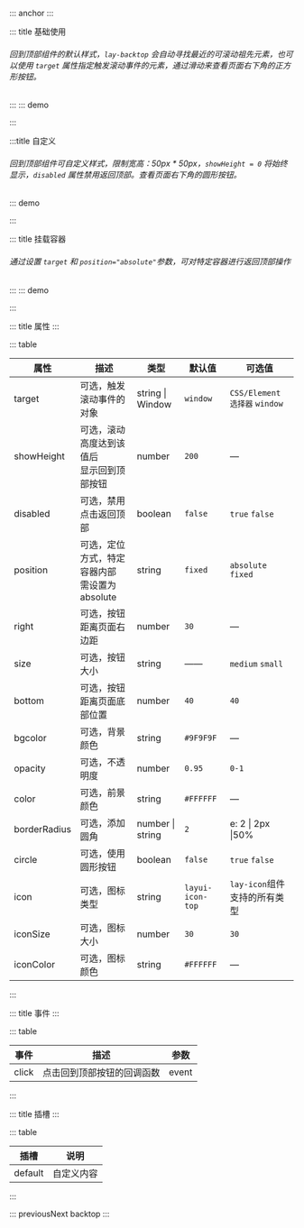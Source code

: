 ::: anchor
:::

::: title 基础使用

###### 回到顶部组件的默认样式，<code>lay-backtop</code> 会自动寻找最近的可滚动祖先元素，也可以使用 `target` 属性指定触发滚动事件的元素，通过滑动来查看页面右下角的正方形按钮。

:::
::: demo
<template>
  <lay-backtop></lay-backtop>
</template>

:::

:::title 自定义

###### 回到顶部组件可自定义样式，限制宽高：50px \* 50px，<code>showHeight = 0</code> 将始终显示，<code>disabled</code> 属性禁用返回顶部。查看页面右下角的圆形按钮。

::: demo

<!-- 使用默认插槽自定义组件内容,也可以使用组件提供的样式属性快速定义常用样式，样式属性能满足大多数场景。lay-backtop组件可搭配 lay-tooltip 组件使用-->
<template>
  <!-- 使用默认插槽自定义 -->
  <lay-tooltip content="插槽自定义 backtop " position="left">
    <lay-backtop @click="handlerClick" :showHeight="0" :bottom="160" bgcolor="#5FB878" circle disabled>
      <lay-icon type="layui-icon-dialogue" size="30px"></lay-icon>
    </lay-backtop>
  </lay-tooltip>
  <!-- 使用样式属性自定义 -->
  <lay-tooltip content="属性自定义 backtop " position="left">
    <lay-backtop :bottom="100" bgcolor="#5FB878" icon="layui-icon-up" circle></lay-backtop>
  </lay-tooltip>  
</template>

<script>
import { ref } from 'vue'
import { layer } from "../../../../src/index.ts"

export default {
  setup() {
    const handlerClick = () => {
      layer.msg("layui-vue", { time: 1000 });
    }
    
    return {
      handlerClick,
    }
  }
}
</script>

:::

::: title 挂载容器

###### 通过设置 <code>target</code> 和 <code>position="absolute"</code>参数，可对特定容器进行返回顶部操作

:::
::: demo

<template>
<!-- 需要用一个 div 包裹触发滚动事件的目标元素和 lay-backtop 组件 -->
<div class="wrapper" style="width:700px; height:300px;">
  <div id="scrollContent" style="overflow-y:auto; overflow-x:auto; width:700px; height:300px;background-color:whitesmoke;padding:10px;">
    <lay-panel v-for="(n,index) in 50" :key="n" style="margin-top:5px;margin-bottom:5px;padding:10px;">内容</lay-panel>
  </div>
  <lay-backtop target="#scrollContent" :showHeight="100" :bottom="30" position="absolute"></lay-backtop>
</div>
</template>

<script>
</script>

:::

::: title 属性
:::

::: table

| 属性         | 描述                                           | 类型             | 默认值           | 可选值                         |
| ------------ | ---------------------------------------------  | ---------------- | ---------------- | ------------------------------ |
| target       | 可选，触发滚动事件的对象                        | string \| Window | `window`         | `CSS/Element 选择器` `window` |
| showHeight   | 可选，滚动高度达到该值后<br>显示回到顶部按钮     | number           | `200`            | —                              |
| disabled     | 可选，禁用点击返回顶部                          | boolean          | `false`          | `true` `false`                 |
| position     | 可选，定位方式，特定容器内部<br>需设置为 absolute | string           | `fixed`          | `absolute` `fixed`             |
| right        | 可选，按钮距离页面右边距                        | number           | `30`             | —                              |
| size         | 可选，按钮大小                                 | string           | ——               | `medium` `small`        |
| bottom       | 可选，按钮距离页面底部位置                      | number           | `40`             | `40`                           |
| bgcolor      | 可选，背景颜色                                 | string           | `#9F9F9F`        | —                              |
| opacity      | 可选，不透明度                                 | number           | `0.95`           | `0-1`                          |
| color        | 可选，前景颜色                                 | string           | `#FFFFFF`        | —                              |
| borderRadius | 可选，添加圆角                                 | number \| string | `2`              | e: 2 \| 2px \|50%              |
| circle       | 可选，使用圆形按钮                             | boolean          | `false`          | `true`  `false`                |
| icon         | 可选，图标类型                                 | string           | `layui-icon-top` | `lay-icon`组件支持的所有类型   |
| iconSize     | 可选，图标大小                                 | number           | `30`             | `30`                           |
| iconColor    | 可选，图标颜色                                 | string           | `#FFFFFF`        | —                              |

:::

::: title 事件
:::

::: table

| 事件   | 描述                       |   参数   |
| ------ | -------------------------- | -------- |
| click  | 点击回到顶部按钮的回调函数  | event    |

:::

::: title 插槽
:::

::: table

| 插槽 | 说明       |
| ------ | ---------- |
| default| 自定义内容 |

:::

::: previousNext backtop
:::